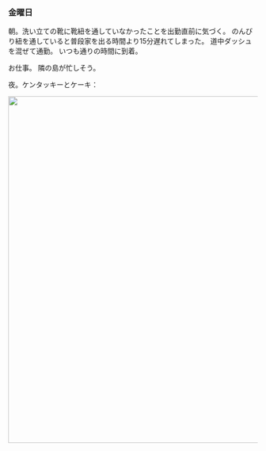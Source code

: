 ### 金曜日

朝。洗い立ての靴に靴紐を通していなかったことを出勤直前に気づく。
のんびり紐を通していると普段家を出る時間より15分遅れてしまった。
道中ダッシュを混ぜて通勤。
いつも通りの時間に到着。

お仕事。
隣の島が忙しそう。

夜。ケンタッキーとケーキ：

<img src="https://i.imgur.com/qtgQSY9.jpeg" width="700">